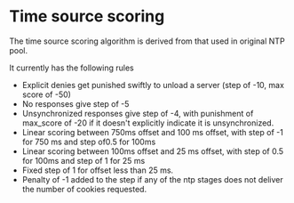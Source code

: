 # Time source scoring

The time source scoring algorithm is derived from that used in original NTP pool. 

It currently has the following rules
- Explicit denies get punished swiftly to unload a server (step of -10, max score of -50)
- No responses give step of -5
- Unsynchronized responses give step of -4, with punishment of max_score of -20 if it doesn't explicitly indicate it is unsynchronized.
- Linear scoring between 750ms offset and 100 ms offset, with step of -1 for 750 ms and step of0.5 for 100ms
- Linear scoring between 100ms offset and 25 ms offset, with step of 0.5 for 100ms and step of 1 for 25 ms
- Fixed step of 1 for offset less than 25 ms.
- Penalty of -1 added to the step if any of the ntp stages does not deliver the number of cookies requested.
